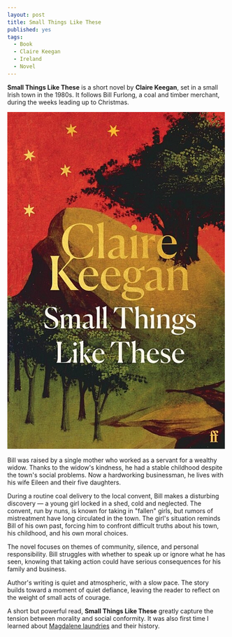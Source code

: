 ```yaml
---
layout: post
title: Small Things Like These
published: yes
tags:
  - Book
  - Claire Keegan
  - Ireland
  - Novel
---
```

**Small Things Like These** is a short novel by **Claire Keegan**, set in a small Irish town in the 1980s. It follows Bill Furlong, a coal and timber merchant, during the weeks leading up to Christmas.

![Small Things Like These](/img/small-things.jpg)

Bill was raised by a single mother who worked as a servant for a wealthy widow. Thanks to the widow's kindness, he had a stable childhood despite the town's social problems. Now a hardworking businessman, he lives with his wife Eileen and their five daughters.

During a routine coal delivery to the local convent, Bill makes a disturbing discovery — a young girl locked in a shed, cold and neglected. The convent, run by nuns, is known for taking in "fallen" girls, but rumors of mistreatment have long circulated in the town. The girl's situation reminds Bill of his own past, forcing him to confront difficult truths about his town, his childhood, and his own moral choices.

The novel focuses on themes of community, silence, and personal responsibility. Bill struggles with whether to speak up or ignore what he has seen, knowing that taking action could have serious consequences for his family and business.

Author's writing is quiet and atmospheric, with a slow pace. The story builds toward a moment of quiet defiance, leaving the reader to reflect on the weight of small acts of courage.

A short but powerful read, **Small Things Like These** greatly capture the tension between morality and social conformity. It was also first time I learned about [Magdalene laundries][1] and their history.

[1]: https://en.wikipedia.org/wiki/Magdalene_laundries_in_Ireland
